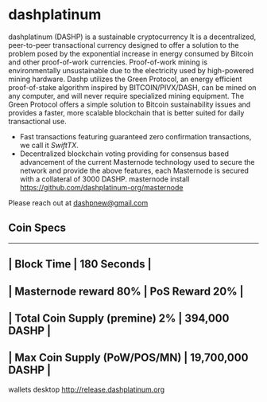 # dashplatinum
dashplatinum (DASHP) is a sustainable cryptocurrency  It is a decentralized, peer-to-peer transactional currency designed to offer a solution to the problem posed by the exponential increase in energy consumed by Bitcoin and other proof-of-work currencies. Proof-of-work mining is environmentally unsustainable due to the electricity used by high-powered mining hardware. Dashp utilizes the Green Protocol, an energy efficient proof-of-stake algorithm inspired by BITCOIN/PIVX/DASH, can be mined on any computer, and will never require specialized mining equipment. The Green Protocol offers a simple solution to Bitcoin sustainability issues and provides a faster, more scalable blockchain that is better suited for daily transactional use.

- Fast transactions featuring guaranteed zero confirmation transactions, we call it _SwiftTX_.
- Decentralized blockchain voting providing for consensus based advancement of the current Masternode
  technology used to secure the network and provide the above features, each Masternode is secured
  with a collateral of 3000 DASHP.
  masternode install https://github.com/dashplatinum-org/masternode

Please reach out at dashpnew@gmail.com

##  Coin Specs 
------------------------------------------------------
| Block Time                     | 180 Seconds       |
------------------------------------------------------
| Masternode reward 80%          | PoS Reward 20%    |
------------------------------------------------------
| Total Coin Supply (premine) 2% | 394,000   DASHP   |
------------------------------------------------------
| Max Coin Supply (PoW/POS/MN)   | 19,700,000 DASHP  |
------------------------------------------------------
wallets desktop http://release.dashplatinum.org
